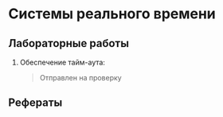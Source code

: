 # Системы реального времени

## Лабораторные работы
1. Обеспечение тайм-аута:
    > Отправлен на проверку

## Рефераты
